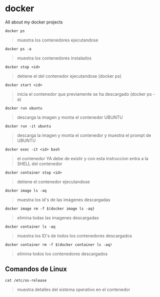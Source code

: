 # docker
All about my docker projects

```
docker ps
```
>muestra los contenedores ejecutandose

```
docker ps -a
```
>muestra los contenedores instalados

```
docker stop <id>
```
>detiene el <id> del contenedor ejecutandose (docker ps)


```
docker start <id>
```
>inicia el contenedor que previamente se ha descargado (docker ps -a)


```
docker run ubuntu
```
>descarga la imagen y monta el contenedor UBUNTU

```
docker run -it ubuntu 
```
>descarga la imagen y monta el contenedor y muestra el prompt de UBUNTU

```
docker exec -it <id> bash
```
>el contenedor YA debe de existir y con esta instruccion entra a la SHELL del contenedor


```
docker container stop <id>
```
>detiene el contenedor <id> ejecutandose


```
docker image ls -aq
```
>muestra los id's de las imágenes descargadas


```
docker image rm -f $(docker image ls -aq)
```
>elimina todas las imagenes descargadas

```
docker container ls -aq
```
>muestra los ID's de todos los contenedores descargados

```
docker container rm -f $(docker container ls -aq)
```
>elimina todos los contenedores descargados






## Comandos de Linux
```
cat /etc/os-release
```
>muestra detalles del sistema operativo en el contenedor

